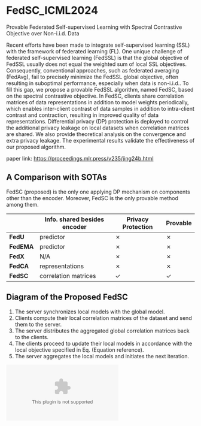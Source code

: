 # FedSC_ICML2024
Provable Federated Self-supervised Learning with Spectral Contrastive Objective over Non-i.i.d. Data

Recent efforts have been made to integrate self-supervised learning (SSL) with the framework of federated learning (FL). One unique challenge of federated self-supervised learning (FedSSL) is that the global objective of FedSSL usually does not equal the weighted sum of local SSL objectives. Consequently, conventional approaches, such as federated averaging (FedAvg), fail to precisely minimize the FedSSL global objective, often resulting in suboptimal performance, especially when data is non-i.i.d.. To fill this gap, we propose a provable FedSSL algorithm, named FedSC, based on the spectral contrastive objective. In FedSC, clients share correlation matrices of data representations in addition to model weights periodically, which enables inter-client contrast of data samples in addition to intra-client contrast and contraction, resulting in improved quality of data representations. Differential privacy (DP) protection is deployed to control the additional privacy leakage on local datasets when correlation matrices are shared. We also provide theoretical analysis on the convergence and extra privacy leakage. The experimental results validate the effectiveness of our proposed algorithm.

paper link: https://proceedings.mlr.press/v235/jing24b.html


## A Comparison with SOTAs

FedSC (proposed) is the only one applying DP mechanism on components other than the encoder. Moreover, FedSC is the only provable method among them.

|          | Info. shared besides encoder | Privacy Protection | Provable |
|----------|------------------------------|--------------------|----------|
| **FedU** | predictor                    | ✗                  | ✗        |
| **FedEMA** | predictor                    | ✗                  | ✗        |
| **FedX** | N/A                          | ✗                  | ✗        |
| **FedCA** | representations              | ✗                  | ✗        |
| **FedSC** | correlation matrices          | ✓                  | ✓        |



## Diagram of the Proposed FedSC

1. The server synchronizes local models with the global model.
2. Clients compute their local correlation matrices of the dataset and send them to the server.
3. The server distributes the aggregated global correlation matrices back to the clients.
4. The clients proceed to update their local models in accordance with the local objective specified in Eq. (Equation reference).
5. The server aggregates the local models and initiates the next iteration.

![FedSC Diagram](FedSC.eps)






